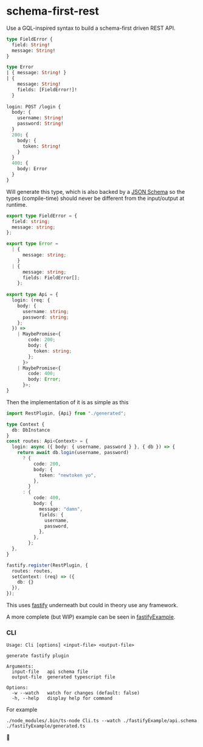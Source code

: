 schema-first-rest
=================

Use a GQL-inspired syntax to build a schema-first driven REST API.

```graphql
type FieldError {
  field: String!
  message: String!
}

type Error
| { message: String! } 
| {
    message: String!
    fields: [FieldError!]!
  } 
  
login: POST /login {
  body: {
    username: String!
    password: String!
  }
  200: {
    body: {
      token: String!
    }
  }
  400: {
    body: Error
  }
} 
```

Will generate this type, which is also backed by a [JSON Schema](https://json-schema.org/) so the types (compile-time) should never be different from the input/output at runtime.
```typescript
export type FieldError = {
  field: string;
  message: string;
};

export type Error =
  | {
      message: string;
    }
  | {
      message: string;
      fields: FieldError[];
    };
    
export type Api = {
  login: (req: {
    body: {
      username: string;
      password: string;
    };
  }) =>
    | MaybePromise<{
        code: 200;
        body: {
          token: string;
        };
      }>
    | MaybePromise<{
        code: 400;
        body: Error;
      }>;
}
```

Then the implementation of it is as simple as this
```typescript
import RestPlugin, {Api} from "./generated";

type Context {
  db: DbInstance
}
const routes: Api<Context> = {
  login: async ({ body: { username, password } }, { db }) => {
    return await db.login(username, password)
      ? {
          code: 200,
          body: {
            token: "newtoken yo",
          },
        }
      : {
          code: 400,
          body: {
            message: "damn",
            fields: {
              username,
              password,
            },
          },
        };
  },
}

fastify.register(RestPlugin, {
  routes: routes,
  setContext: (req) => ({
    db: {}
  }),
});
```
This uses [fastify](https://www.fastify.io/) underneath but could in theory use any framework.

A more complete (but WIP) example can be seen in [fastifyExample](https://github.com/Cowboy-coder/schema-first-rest/tree/master/fastifyExample).

### CLI

```
Usage: Cli [options] <input-file> <output-file>

generate fastify plugin

Arguments:
  input-file   api schema file
  output-file  generated typescript file

Options:
  -w --watch   watch for changes (default: false)
  -h, --help   display help for command
```

For example

```
./node_modules/.bin/ts-node Cli.ts --watch ./fastifyExample/api.schema ./fastifyExample/generated.ts 
```

🐄
